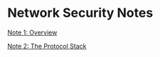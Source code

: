 # Network Security Notes

[Note 1: Overview](NetworkSecurity.md)

[Note 2: The Protocol Stack](networksecurity2.md)
